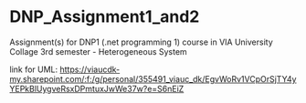 # DNP_Assignment1_and2
Assignment(s) for DNP1 (.net programming 1) course in VIA University Collage 3rd semester - Heterogeneous System

link for UML: https://viaucdk-my.sharepoint.com/:f:/g/personal/355491_viauc_dk/EgvWoRv1VCpOrSjTY4yYEPkBlUygveRsxDPmtuxJwWe37w?e=S6nEiZ
